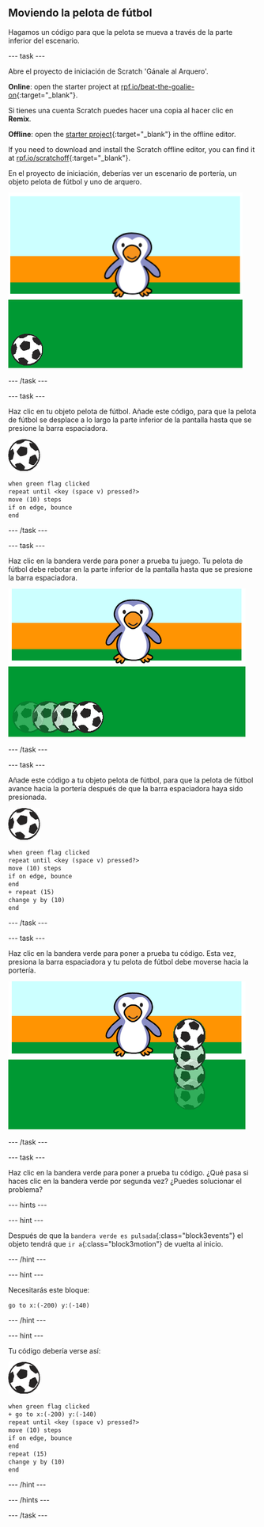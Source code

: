 ## Moviendo la pelota de fútbol

Hagamos un código para que la pelota se mueva a través de la parte inferior del escenario.

--- task ---

Abre el proyecto de iniciación de Scratch 'Gánale al Arquero'.

**Online**: open the starter project at [rpf.io/beat-the-goalie-on](https://rpf.io/beat-the-goalie-on){:target="_blank"}.

Si tienes una cuenta Scratch puedes hacer una copia al hacer clic en **Remix**.

**Offline**: open the [starter project](https://rpf.io/p/en/beat-the-goalie-go){:target="_blank"} in the offline editor.

If you need to download and install the Scratch offline editor, you can find it at [rpf.io/scratchoff](https://rpf.io/scratchoff){:target="_blank"}.

En el proyecto de iniciación, deberías ver un escenario de portería, un objeto pelota de fútbol y uno de arquero.

![proyectos de iniciación](images/goalie-starter.png)

--- /task ---

--- task ---

Haz clic en tu objeto pelota de fútbol. Añade este código, para que la pelota de fútbol se desplace a lo largo la parte inferior de la pantalla hasta que se presione la barra espaciadora.

![objeto pelota de fútbol](images/football-sprite.png)

```blocks3
when green flag clicked
repeat until <key (space v) pressed?>
move (10) steps
if on edge, bounce
end
```

--- /task ---

--- task ---

Haz clic en la bandera verde para poner a prueba tu juego. Tu pelota de fútbol debe rebotar en la parte inferior de la pantalla hasta que se presione la barra espaciadora.

![captura de pantalla](images/goalie-football-move-test.png)

--- /task ---

--- task ---

Añade este código a tu objeto pelota de fútbol, para que la pelota de fútbol avance hacia la portería después de que la barra espaciadora haya sido presionada.

![objeto pelota de fútbol](images/football-sprite.png)

```blocks3
when green flag clicked
repeat until <key (space v) pressed?>
move (10) steps
if on edge, bounce
end
+ repeat (15)
change y by (10)
end
```

--- /task ---

--- task ---

Haz clic en la bandera verde para poner a prueba tu código. Esta vez, presiona la barra espaciadora y tu pelota de fútbol debe moverse hacia la portería.

![captura de pantalla](images/goalie-football-ypos-test.png)

--- /task ---

--- task ---

Haz clic en la bandera verde para poner a prueba tu código. ¿Qué pasa si haces clic en la bandera verde por segunda vez? ¿Puedes solucionar el problema?

--- hints ---

--- hint ---

Después de que la `bandera verde es pulsada`{:class="block3events"} el objeto tendrá que `ir a`{:class="block3motion"} de vuelta al inicio.

--- /hint ---

--- hint ---

Necesitarás este bloque:

```blocks3
go to x:(-200) y:(-140)
```

--- /hint ---

--- hint ---

Tu código debería verse así:

![objeto pelota de fútbol](images/football-sprite.png)

```blocks3
when green flag clicked
+ go to x:(-200) y:(-140)
repeat until <key (space v) pressed?>
move (10) steps
if on edge, bounce
end
repeat (15)
change y by (10)
end
```

--- /hint ---

--- /hints ---

--- /task ---

